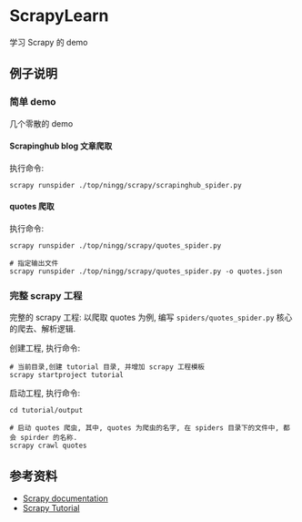# ScrapyLearn

学习 Scrapy 的 demo

## 例子说明

### 简单 demo

几个零散的 demo

#### Scrapinghub blog 文章爬取

执行命令:

```
scrapy runspider ./top/ningg/scrapy/scrapinghub_spider.py
```

#### quotes 爬取

执行命令:

```
scrapy runspider ./top/ningg/scrapy/quotes_spider.py

# 指定输出文件
scrapy runspider ./top/ningg/scrapy/quotes_spider.py -o quotes.json
```

### 完整 scrapy 工程

完整的 scrapy 工程: 以爬取 quotes 为例, 编写 `spiders/quotes_spider.py` 核心的爬去、解析逻辑.

创建工程, 执行命令:

```
# 当前目录,创建 tutorial 目录, 并增加 scrapy 工程模板
scrapy startproject tutorial
```

启动工程, 执行命令:

```
cd tutorial/output

# 启动 quotes 爬虫, 其中, quotes 为爬虫的名字, 在 spiders 目录下的文件中, 都会 spirder 的名称.
scrapy crawl quotes
```

## 参考资料

* [Scrapy documentation](https://docs.scrapy.org/en/latest/)
* [Scrapy Tutorial](https://docs.scrapy.org/en/latest/intro/tutorial.html)


